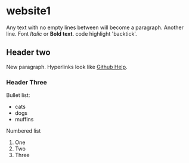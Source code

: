 # website1

Any text with no empty lines between will become a paragraph.
Another line.
Font *Italic* or **Bold text**.
code highlight 'backtick'.

## Header two

New paragraph.
Hyperlinks look like [Github Help](https://help.github.com).

### Header Three

Bullet list:

- cats
- dogs
- muffins

Numbered list

1. One
2. Two
3. Three
